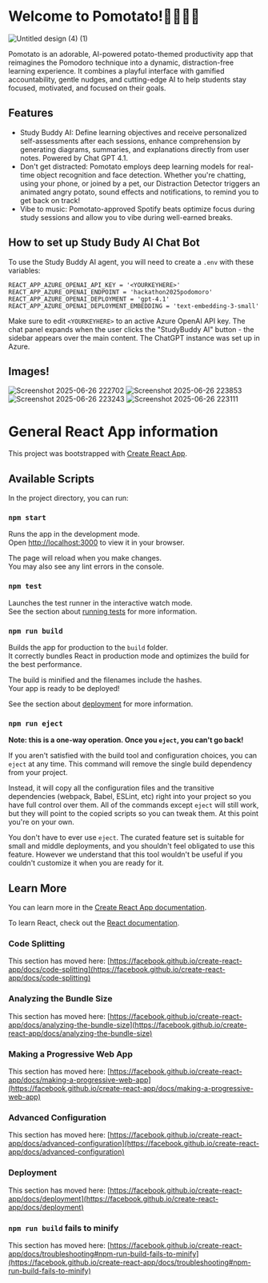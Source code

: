 # Welcome to Pomotato!🥔⏰🧠📖
![Untitled design (4) (1)](https://github.com/user-attachments/assets/b7d9f590-ad81-4550-8974-f96d029e87ac)


Pomotato is an adorable, AI-powered potato-themed productivity app that reimagines the Pomodoro technique into a dynamic, distraction-free learning experience. It combines a playful interface with gamified accountability, gentle nudges, and cutting-edge AI to help students stay focused, motivated, and focused on their goals.

## Features

- Study Buddy AI: Define learning objectives and receive personalized self-assessments after each sessions, enhance comprehension by generating diagrams, summaries, and explanations directly from user notes. Powered by Chat GPT 4.1.
- Don't get distracted: Pomotato employs deep learning models for real-time object recognition and face detection. Whether you're chatting, using your phone, or joined by a pet, our Distraction Detector triggers an animated angry potato, sound effects and notifications, to remind you to get back on track!
- Vibe to music: Pomotato-approved Spotify beats optimize focus during study sessions and allow you to vibe during well-earned breaks.

## How to set up Study Budy AI Chat Bot
To use the Study Buddy AI agent, you will need to create a `.env` with these variables:
```
REACT_APP_AZURE_OPENAI_API_KEY = '<YOURKEYHERE>'
REACT_APP_AZURE_OPENAI_ENDPOINT = 'hackathon2025podomoro'
REACT_APP_AZURE_OPENAI_DEPLOYMENT = 'gpt-4.1'
REACT_APP_AZURE_OPENAI_DEPLOYMENT_EMBEDDING = 'text-embedding-3-small'
```
Make sure to edit `<YOURKEYHERE>` to an active Azure OpenAI API key. The chat panel expands when the user clicks the "StudyBuddy AI" button - the sidebar appears over the main content. The ChatGPT instance was set up in Azure.

## Images!
![Screenshot 2025-06-26 222702](https://github.com/user-attachments/assets/75cf1dd7-1170-464b-839e-245194f8efd3)
![Screenshot 2025-06-26 223853](https://github.com/user-attachments/assets/c9b3167b-60b1-4730-bec7-5f7b259061ca)
![Screenshot 2025-06-26 223243](https://github.com/user-attachments/assets/61f09356-af1a-4742-a0f3-6ea97272f03e)
![Screenshot 2025-06-26 223111](https://github.com/user-attachments/assets/bf584730-d555-4153-96d5-ed84e2dce501)

# General React App information
This project was bootstrapped with [Create React App](https://github.com/facebook/create-react-app).

## Available Scripts

In the project directory, you can run:

### `npm start`

Runs the app in the development mode.\
Open [http://localhost:3000](http://localhost:3000) to view it in your browser.

The page will reload when you make changes.\
You may also see any lint errors in the console.

### `npm test`

Launches the test runner in the interactive watch mode.\
See the section about [running tests](https://facebook.github.io/create-react-app/docs/running-tests) for more information.

### `npm run build`

Builds the app for production to the `build` folder.\
It correctly bundles React in production mode and optimizes the build for the best performance.

The build is minified and the filenames include the hashes.\
Your app is ready to be deployed!

See the section about [deployment](https://facebook.github.io/create-react-app/docs/deployment) for more information.

### `npm run eject`

**Note: this is a one-way operation. Once you `eject`, you can't go back!**

If you aren't satisfied with the build tool and configuration choices, you can `eject` at any time. This command will remove the single build dependency from your project.

Instead, it will copy all the configuration files and the transitive dependencies (webpack, Babel, ESLint, etc) right into your project so you have full control over them. All of the commands except `eject` will still work, but they will point to the copied scripts so you can tweak them. At this point you're on your own.

You don't have to ever use `eject`. The curated feature set is suitable for small and middle deployments, and you shouldn't feel obligated to use this feature. However we understand that this tool wouldn't be useful if you couldn't customize it when you are ready for it.

## Learn More

You can learn more in the [Create React App documentation](https://facebook.github.io/create-react-app/docs/getting-started).

To learn React, check out the [React documentation](https://reactjs.org/).

### Code Splitting

This section has moved here: [https://facebook.github.io/create-react-app/docs/code-splitting](https://facebook.github.io/create-react-app/docs/code-splitting)

### Analyzing the Bundle Size

This section has moved here: [https://facebook.github.io/create-react-app/docs/analyzing-the-bundle-size](https://facebook.github.io/create-react-app/docs/analyzing-the-bundle-size)

### Making a Progressive Web App

This section has moved here: [https://facebook.github.io/create-react-app/docs/making-a-progressive-web-app](https://facebook.github.io/create-react-app/docs/making-a-progressive-web-app)

### Advanced Configuration

This section has moved here: [https://facebook.github.io/create-react-app/docs/advanced-configuration](https://facebook.github.io/create-react-app/docs/advanced-configuration)

### Deployment

This section has moved here: [https://facebook.github.io/create-react-app/docs/deployment](https://facebook.github.io/create-react-app/docs/deployment)

### `npm run build` fails to minify

This section has moved here: [https://facebook.github.io/create-react-app/docs/troubleshooting#npm-run-build-fails-to-minify](https://facebook.github.io/create-react-app/docs/troubleshooting#npm-run-build-fails-to-minify)
